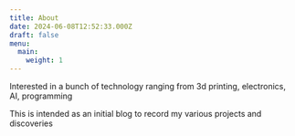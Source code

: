 ```yaml
---
title: About
date: 2024-06-08T12:52:33.000Z
draft: false
menu:
  main:
    weight: 1
---
```

Interested in a bunch of technology ranging from 3d printing, electronics, AI, programming

This is intended as an initial blog to record my various projects and discoveries
